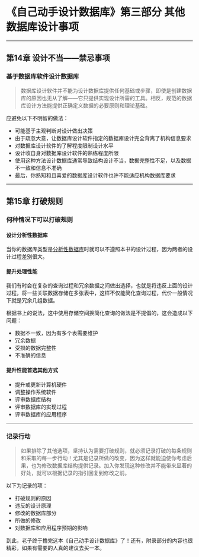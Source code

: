 # 《自己动手设计数据库》第三部分 其他数据库设计事项 #

----------

## 第14章 设计不当——禁忌事项 ##

### 基于数据库软件设计数据库 ###

> 数据库设计软件并不能为设计数据库提供任何基础或步骤，即使是创建数据库的原因也无从了解——它只提供实现设计所需的工具。相反，规范的数据库设计方法能提供正确定义数据的必要原则和理论基础。

应避免以下不明智的做法：

- 可能基于主观判断对设计做出决策
- 由于疏忽大意，让数据库设计软件指定的数据库设计完全背离了机构信息要求
- 对数据库设计软件的了解程度限制设计水平
- 设计收自身对数据库设计软件的熟练程度所限
- 使用这种方法设计数据库通常导致结构设计不当，数据完整性不足，以及数据不一致和信息不准确
- 最后，你熟知和且喜爱的数据库设计软件也许不能适应机构数据库要求

----------

## 第15章 打破规则 ##

### 何种情况下可以打破规则 ###

#### 设计分析性数据库 ####

当你的数据库类型是[分析性数据库](http://blog.csdn.net/yqxllwy/article/details/52884345#t4)时就可以不遵照本书的设计过程，因为两者的设计过程差别很大。

#### 提升处理性能 ####

我们有时会在复杂的查询过程和冗余数据之间做出选择，也就是将违反上面的设计过程，将一些关联数据存储在多张表中，这样不仅能简化查询过程，代价一般情况下就是冗余几组数据。

根据书上的说法，这中使用存储空间换简化查询的做法是不提倡的，这会造成以下问题：

- 数据不一致，因为有多个表需要维护
- 冗余数据
- 受损的数据完整性
- 不准确的信息

#### 提升性能首选其他方式 ####

- 提升或更新计算机硬件
- 调整操作系统软件
- 评审数据库结构
- 评审数据库的实现过程
- 评审数据库的应用程序

----------

### 记录行动 ###

> 如果排除了其他选项，坚持认为需要打破规则，就必须记录打破的每条规则和采取的每一步行动！尤其是记录所做的改变，因为这样就能迫使你考虑后果，也为修改数据库结构提供记录。加入你发现这种修改并不能带来显著的好处，就可以根据记录的指引回复到修改之前。

以下为记录的项：

- 打破规则的原因
- 违反的设计原理
- 修改的数据库部分
- 所做的修改
- 对数据库和应用程序预期的影响

到此，老子终于撸完这本《自己动手设计数据库》了！还有，附录部分的内容也很精彩，如果有需要的人真的建议去买一本。